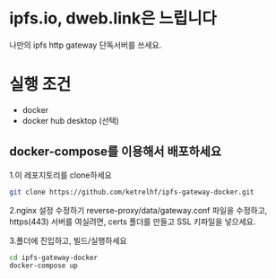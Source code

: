 # ipfs.io, dweb.link은 느립니다

나만의 ipfs http gateway 단독서버를 쓰세요.

# 실행 조건

- docker
- docker hub desktop (선택)


## docker-compose를 이용해서 배포하세요

1.이 레포지토리를 clone하세요
```bash
git clone https://github.com/ketrelhf/ipfs-gateway-docker.git
```
2.nginx 설정 수정하기
reverse-proxy/data/gateway.conf 파일을 수정하고,
https(443) 서버를 여실려면, certs 폴더를 만들고 SSL 키파일을 넣으세요.

3.폴더에 진입하고, 빌드/실행하세요
```bash
cd ipfs-gateway-docker
docker-compose up
```



